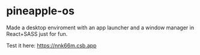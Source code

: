# pineapple-os
Made a desktop enviroment with an app launcher and a window manager in React+SASS just for fun.

Test it here:
https://nnk66m.csb.app